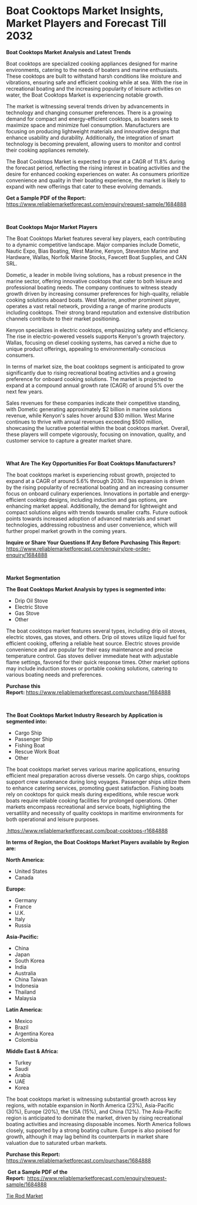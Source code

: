 <p><h1>Boat Cooktops Market Insights, Market Players and Forecast Till 2032</h1></p><p><strong>Boat Cooktops Market Analysis and Latest Trends</strong></p>
<p><p>Boat cooktops are specialized cooking appliances designed for marine environments, catering to the needs of boaters and marine enthusiasts. These cooktops are built to withstand harsh conditions like moisture and vibrations, ensuring safe and efficient cooking while at sea. With the rise in recreational boating and the increasing popularity of leisure activities on water, the Boat Cooktops Market is experiencing notable growth.</p><p>The market is witnessing several trends driven by advancements in technology and changing consumer preferences. There is a growing demand for compact and energy-efficient cooktops, as boaters seek to maximize space and minimize fuel consumption. Manufacturers are focusing on producing lightweight materials and innovative designs that enhance usability and durability. Additionally, the integration of smart technology is becoming prevalent, allowing users to monitor and control their cooking appliances remotely.</p><p>The Boat Cooktops Market is expected to grow at a CAGR of 11.8% during the forecast period, reflecting the rising interest in boating activities and the desire for enhanced cooking experiences on water. As consumers prioritize convenience and quality in their boating experience, the market is likely to expand with new offerings that cater to these evolving demands.</p></p>
<p><strong>Get a Sample PDF of the Report:&nbsp;</strong> <a href="https://www.reliablemarketforecast.com/enquiry/request-sample/1684888?utm_campaign=2472&utm_medium=2&utm_source=Github&utm_content=ia&utm_term=08042025&utm_id=boat-cooktops">https://www.reliablemarketforecast.com/enquiry/request-sample/1684888</a></p>
<p>&nbsp;</p>
<p><strong>Boat Cooktops Major Market Players</strong></p>
<p><p>The Boat Cooktops Market features several key players, each contributing to a dynamic competitive landscape. Major companies include Dometic, Nautic Expo, Bias Boating, West Marine, Kenyon, Steveston Marine and Hardware, Wallas, Norfolk Marine Stocks, Fawcett Boat Supplies, and CAN SRL. </p><p>Dometic, a leader in mobile living solutions, has a robust presence in the marine sector, offering innovative cooktops that cater to both leisure and professional boating needs. The company continues to witness steady growth driven by increasing consumer preferences for high-quality, reliable cooking solutions aboard boats. West Marine, another prominent player, operates a vast retail network, providing a range of marine products including cooktops. Their strong brand reputation and extensive distribution channels contribute to their market positioning.</p><p>Kenyon specializes in electric cooktops, emphasizing safety and efficiency. The rise in electric-powered vessels supports Kenyon's growth trajectory. Wallas, focusing on diesel cooking systems, has carved a niche due to unique product offerings, appealing to environmentally-conscious consumers. </p><p>In terms of market size, the boat cooktops segment is anticipated to grow significantly due to rising recreational boating activities and a growing preference for onboard cooking solutions. The market is projected to expand at a compound annual growth rate (CAGR) of around 5% over the next few years.</p><p>Sales revenues for these companies indicate their competitive standing, with Dometic generating approximately $2 billion in marine solutions revenue, while Kenyon's sales hover around $30 million. West Marine continues to thrive with annual revenues exceeding $500 million, showcasing the lucrative potential within the boat cooktops market. Overall, these players will compete vigorously, focusing on innovation, quality, and customer service to capture a greater market share.</p></p>
<p>&nbsp;</p>
<p><strong>What Are The Key Opportunities For Boat Cooktops Manufacturers?</strong></p>
<p><p>The boat cooktops market is experiencing robust growth, projected to expand at a CAGR of around 5.6% through 2030. This expansion is driven by the rising popularity of recreational boating and an increasing consumer focus on onboard culinary experiences. Innovations in portable and energy-efficient cooktop designs, including induction and gas options, are enhancing market appeal. Additionally, the demand for lightweight and compact solutions aligns with trends towards smaller crafts. Future outlook points towards increased adoption of advanced materials and smart technologies, addressing robustness and user convenience, which will further propel market growth in the coming years.</p></p>
<p><strong>Inquire or Share Your Questions If Any Before Purchasing This Report:</strong> <a href="https://www.reliablemarketforecast.com/enquiry/pre-order-enquiry/1684888?utm_campaign=2472&utm_medium=2&utm_source=Github&utm_content=ia&utm_term=08042025&utm_id=boat-cooktops">https://www.reliablemarketforecast.com/enquiry/pre-order-enquiry/1684888</a></p>
<p>&nbsp;</p>
<p><strong>Market Segmentation</strong></p>
<p><strong>The Boat Cooktops Market Analysis by types is segmented into:</strong></p>
<p><ul><li>Drip Oil Stove</li><li>Electric Stove</li><li>Gas Stove</li><li>Other</li></ul></p>
<p><p>The boat cooktops market features several types, including drip oil stoves, electric stoves, gas stoves, and others. Drip oil stoves utilize liquid fuel for efficient cooking, offering a reliable heat source. Electric stoves provide convenience and are popular for their easy maintenance and precise temperature control. Gas stoves deliver immediate heat with adjustable flame settings, favored for their quick response times. Other market options may include induction stoves or portable cooking solutions, catering to various boating needs and preferences.</p></p>
<p><strong>Purchase this Report:&nbsp;</strong><a href="https://www.reliablemarketforecast.com/purchase/1684888?utm_campaign=2472&utm_medium=2&utm_source=Github&utm_content=ia&utm_term=08042025&utm_id=boat-cooktops">https://www.reliablemarketforecast.com/purchase/1684888</a></p>
<p>&nbsp;</p>
<p><strong>The Boat Cooktops Market Industry Research by Application is segmented into:</strong></p>
<p><ul><li>Cargo Ship</li><li>Passenger Ship</li><li>Fishing Boat</li><li>Rescue Work Boat</li><li>Other</li></ul></p>
<p><p>The boat cooktops market serves various marine applications, ensuring efficient meal preparation across diverse vessels. On cargo ships, cooktops support crew sustenance during long voyages. Passenger ships utilize them to enhance catering services, promoting guest satisfaction. Fishing boats rely on cooktops for quick meals during expeditions, while rescue work boats require reliable cooking facilities for prolonged operations. Other markets encompass recreational and service boats, highlighting the versatility and necessity of quality cooktops in maritime environments for both operational and leisure purposes.</p></p>
<p><a href="https://www.reliablemarketforecast.com/boat-cooktops-r1684888?utm_campaign=2472&utm_medium=2&utm_source=Github&utm_content=ia&utm_term=08042025&utm_id=boat-cooktops">&nbsp;https://www.reliablemarketforecast.com/boat-cooktops-r1684888</a></p>
<p><strong>In terms of Region, the Boat Cooktops Market Players available by Region are:</strong></p>
<p>
    <p> <strong> North America: </strong>
        <ul>
            <li>United States</li>
            <li>Canada</li>
        </ul>
        </p> 
    <p> <strong> Europe: </strong>
        <ul>
            <li>Germany</li>
            <li>France</li>
            <li>U.K.</li>
            <li>Italy</li>
            <li>Russia</li>
        </ul>
        </p> 
    <p> <strong> Asia-Pacific: </strong>
        <ul>
            <li>China</li>
            <li>Japan</li>
            <li>South Korea</li>
            <li>India</li>
            <li>Australia</li>
            <li>China Taiwan</li>
            <li>Indonesia</li>
            <li>Thailand</li>
            <li>Malaysia</li>
        </ul>
        </p> 
    <p> <strong> Latin America: </strong>
        <ul>
            <li>Mexico</li>
            <li>Brazil</li>
            <li>Argentina Korea</li>
            <li>Colombia</li>
        </ul>
        </p> 
    <p> <strong> Middle East & Africa: </strong>
        <ul>
            <li>Turkey</li>
            <li>Saudi</li>
            <li>Arabia</li>
            <li>UAE</li>
            <li>Korea</li>
        </ul>
    </p>
    </p>
<p><p>The boat cooktops market is witnessing substantial growth across key regions, with notable expansion in North America (23%), Asia-Pacific (30%), Europe (20%), the USA (15%), and China (12%). The Asia-Pacific region is anticipated to dominate the market, driven by rising recreational boating activities and increasing disposable incomes. North America follows closely, supported by a strong boating culture. Europe is also poised for growth, although it may lag behind its counterparts in market share valuation due to saturated urban markets.</p></p>
<p><strong>Purchase this Report: </strong><a href="https://www.reliablemarketforecast.com/purchase/1684888?utm_campaign=2472&utm_medium=2&utm_source=Github&utm_content=ia&utm_term=08042025&utm_id=boat-cooktops">https://www.reliablemarketforecast.com/purchase/1684888</a></p>
<p>&nbsp;<strong>Get a Sample PDF of the Report:&nbsp;&nbsp;</strong><a href="https://www.reliablemarketforecast.com/enquiry/request-sample/1684888?utm_campaign=2472&utm_medium=2&utm_source=Github&utm_content=ia&utm_term=08042025&utm_id=boat-cooktops">https://www.reliablemarketforecast.com/enquiry/request-sample/1684888</a></p>
<p><strong></strong></p>
<p><p><a href="https://github.com/norbeludie83/Market-Research-Report-List-1/blob/main/tie-rod-market.md?utm_campaign=2472&utm_medium=2&utm_source=Github&utm_content=ia&utm_term=08042025&utm_id=boat-cooktops">Tie Rod Market</a></p></p>